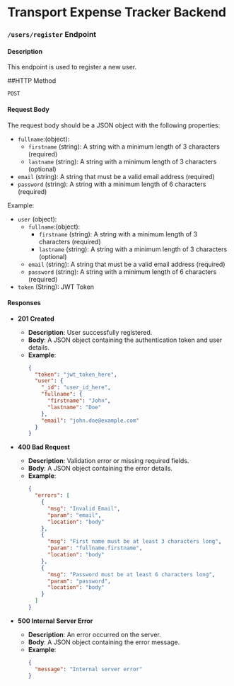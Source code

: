 # Transport Expense Tracker Backend

### `/users/register` Endpoint

#### Description

This endpoint is used to register a new user.

##HTTP Method

`POST`

#### Request Body

The request body should be a JSON object with the following properties:

- `fullname`:(object):
  - `firstname` (string): A string with a minimum length of 3 characters (required)
  - `lastname` (string): A string with a minimum length of 3 characters (optional)
- `email` (string): A string that must be a valid email address (required)
- `password` (string): A string with a minimum length of 6 characters (required)

Example:

- `user` (object):
  - `fullname`:(object):
    - `firstname` (string): A string with a minimum length of 3 characters (required)
    - `lastname` (string): A string with a minimum length of 3 characters (optional)
  - `email` (string): A string that must be a valid email address (required)
  - `password` (string): A string with a minimum length of 6 characters (required)
- `token` (String): JWT Token

#### Responses

- **201 Created**

  - **Description**: User successfully registered.
  - **Body**: A JSON object containing the authentication token and user details.
  - **Example**:
    ```json
    {
      "token": "jwt_token_here",
      "user": {
        "_id": "user_id_here",
        "fullname": {
          "firstname": "John",
          "lastname": "Doe"
        },
        "email": "john.doe@example.com"
      }
    }
    ```

- **400 Bad Request**

  - **Description**: Validation error or missing required fields.
  - **Body**: A JSON object containing the error details.
  - **Example**:
    ```json
    {
      "errors": [
        {
          "msg": "Invalid Email",
          "param": "email",
          "location": "body"
        },
        {
          "msg": "First name must be at least 3 characters long",
          "param": "fullname.firstname",
          "location": "body"
        },
        {
          "msg": "Password must be at least 6 characters long",
          "param": "password",
          "location": "body"
        }
      ]
    }
    ```

- **500 Internal Server Error**
  - **Description**: An error occurred on the server.
  - **Body**: A JSON object containing the error message.
  - **Example**:
    ```json
    {
      "message": "Internal server error"
    }
    ```
